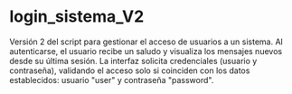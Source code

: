 # login_sistema_V2
Versión 2 del script para gestionar el acceso de usuarios a un sistema. Al autenticarse, el usuario recibe un saludo y visualiza los mensajes nuevos desde su última sesión. La interfaz solicita credenciales (usuario y contraseña), validando el acceso solo si coinciden con los datos establecidos: usuario "user" y contraseña "password".
